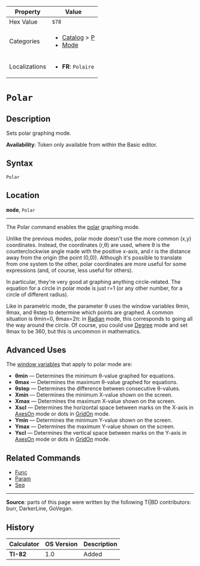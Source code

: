 | Property      | Value |
|---------------|-------|
| Hex Value     | `$78`|
| Categories    | <ul><li>[Catalog](<../categories/Catalog.md>) > [P](<../categories/Catalog.md#P>)</li><li>[Mode](<../categories/Mode.md>)</li></ul> |
| Localizations | <ul><li><b>FR</b>: `Polaire`</li></ul> |

# `Polar`

## Description
Sets polar graphing mode.


<b>Availability</b>: Token only available from within the Basic editor.

## Syntax
`Polar`

## Location
<tt><kbd><b>mode</b></kbd></tt>, `Polar`
<hr>

The Polar command enables the [polar](graphing-mode#polar) graphing mode.

Unlike the previous modes, polar mode doesn't use the more common (x,y) coordinates. Instead, the coordinates (r,θ) are used, where θ is the counterclockwise angle made with the positive x-axis, and r is the distance away from the origin (the point (0,0)). Although it's possible to translate from one system to the other, polar coordinates are more useful for some expressions (and, of course, less useful for others).

In particular, they're very good at graphing anything circle-related. The equation for a circle in polar mode is just r=1 (or any other number, for a circle of different radius).

Like in parametric mode, the parameter θ uses the window variables θmin, θmax, and θstep to determine which points are graphed. A common situation is θmin=0, θmax=2π: in [Radian](radian-mode) mode, this corresponds to going all the way around the circle. Of course, you could use [Degree](degree-mode) mode and set θmax to be 360, but this is uncommon in mathematics.

## Advanced Uses

The [window variables](system-variables#window) that apply to polar mode are:

*   **θmin** — Determines the minimum θ-value graphed for equations.
*   **θmax** — Determines the maximum θ-value graphed for equations.
*   **θstep** — Determines the difference between consecutive θ-values.
*   **Xmin** — Determines the minimum X-value shown on the screen.
*   **Xmax** — Determines the maximum X-value shown on the screen.
*   **Xscl** — Determines the horizontal space between marks on the X-axis in [AxesOn](AxesOn.md) mode or dots in [GridOn](GridOn.md) mode.
*   **Ymin** — Determines the minimum Y-value shown on the screen.
*   **Ymax** — Determines the maximum Y-value shown on the screen.
*   **Yscl** — Determines the vertical space between marks on the Y-axis in [AxesOn](AxesOn.md) mode or dots in [GridOn](GridOn.md) mode.

## Related Commands

*   [Func](Func.md)
*   [Param](Param.md)
*   [Seq](Seq.md)

* * *

**Source**: parts of this page were written by the following TI|BD contributors: burr, DarkerLine, GoVegan.

## History
| Calculator | OS Version | Description |
|------------|------------|-------------|
| <b>TI-82</b> | 1.0 | Added |


